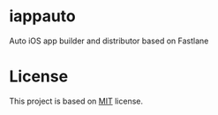# iappauto
Auto iOS app builder and distributor based on Fastlane

# License
This project is based on [MIT](https://github.com/haxpor/iappauto/blob/master/LICENSE) license.
